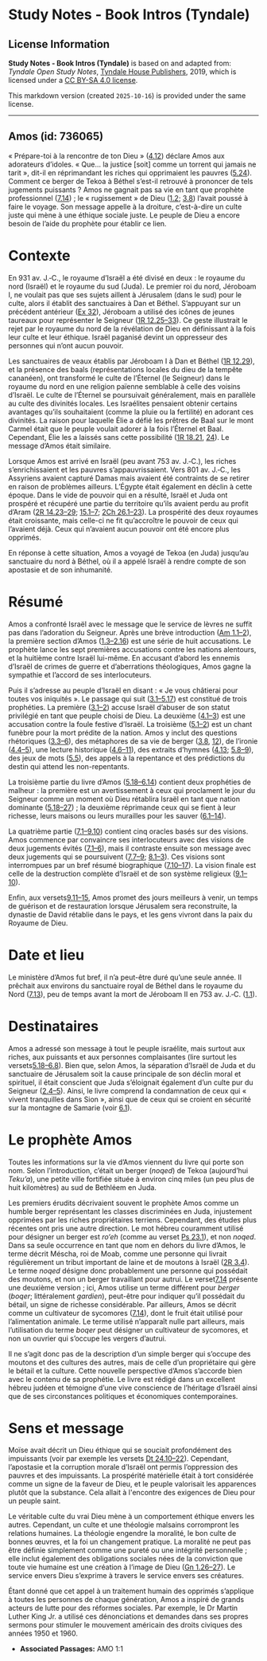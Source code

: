 # Study Notes - Book Intros (Tyndale)

## License Information

**Study Notes - Book Intros (Tyndale)** is based on and adapted from: _Tyndale Open Study Notes_, [Tyndale House Publishers](https://tyndaleopenresources.com/), 2019, which is licensed under a [CC BY-SA 4.0 license](https://creativecommons.org/licenses/by-sa/4.0/legalcode.en).

This markdown version (created `2025-10-16`) is provided under the same license.



--------------------------------

## Amos (id: 736065)

« Prépare\-toi à la rencontre de ton Dieu » ([4\.12](https://ref.ly/Amos4:12)) déclare Amos aux adorateurs d’idoles. « Que… la justice \[soit] comme un torrent qui jamais ne tarit », dit\-il en réprimandant les riches qui opprimaient les pauvres ([5\.24](https://ref.ly/Amos5:24)). Comment ce berger de Tekoa à Béthel s’est\-il retrouvé à prononcer de tels jugements puissants ? Amos ne gagnait pas sa vie en tant que prophète professionnel ([7\.14](https://ref.ly/Amos7:14)) ; le « rugissement » de Dieu ([1\.2](https://ref.ly/Amos1:2); [3\.8](https://ref.ly/Amos3:8)) l’avait poussé à faire le voyage. Son message appelle à la droiture, c’est\-à\-dire un culte juste qui mène à une éthique sociale juste. Le peuple de Dieu a encore besoin de l’aide du prophète pour établir ce lien.

Contexte
========

En 931 av. J.‑C., le royaume d’Israël a été divisé en deux : le royaume du nord (Israël) et le royaume du sud (Juda). Le premier roi du nord, Jéroboam I, ne voulait pas que ses sujets aillent à Jérusalem (dans le sud) pour le culte, alors il établit des sanctuaires à Dan et Béthel. S’appuyant sur un précédent antérieur ([Ex 32](https://ref.ly/Exod32:1-Exod32:35)), Jéroboam a utilisé des icônes de jeunes taureaux pour représenter le Seigneur ([1R 12\.25–33](https://ref.ly/1Kgs12:25-1Kgs12:33)). Ce geste illustrait le rejet par le royaume du nord de la révélation de Dieu en définissant à la fois leur culte et leur éthique. Israël paganisé devint un oppresseur des personnes qui n’ont aucun pouvoir.

Les sanctuaires de veaux établis par Jéroboam I à Dan et Béthel ([1R 12\.29](https://ref.ly/1Kgs12:29)), et la présence des baals (représentations locales du dieu de la tempête cananéen), ont transformé le culte de l’Éternel (le Seigneur) dans le royaume du nord en une religion païenne semblable à celle des voisins d’Israël. Le culte de l’Éternel se poursuivait généralement, mais en parallèle au culte des divinités locales. Les Israélites pensaient obtenir certains avantages qu’ils souhaitaient (comme la pluie ou la fertilité) en adorant ces divinités. La raison pour laquelle Élie a défié les prêtres de Baal sur le mont Carmel était que le peuple voulait adorer à la fois l’Éternel et Baal. Cependant, Élie les a laissés sans cette possibilité ([1R 18\.21](https://ref.ly/1Kgs18:21), [24](https://ref.ly/1Kgs18:24)). Le message d’Amos était similaire.

Lorsque Amos est arrivé en Israël (peu avant 753 av. J.‑C.), les riches s’enrichissaient et les pauvres s’appauvrissaient. Vers 801 av. J.‑C., les Assyriens avaient capturé Damas mais avaient été contraints de se retirer en raison de problèmes ailleurs. L’Égypte était également en déclin à cette époque. Dans le vide de pouvoir qui en a résulté, Israël et Juda ont prospéré et récupéré une partie du territoire qu’ils avaient perdu au profit d’Aram ([2R 14\.23–29](https://ref.ly/2Kgs14:23-2Kgs14:29); [15\.1–7](https://ref.ly/2Kgs15:1-2Kgs15:7); [2Ch 26\.1–23](https://ref.ly/2Chr26:1-2Chr26:23)). La prospérité des deux royaumes était croissante, mais celle\-ci ne fit qu’accroître le pouvoir de ceux qui l’avaient déjà. Ceux qui n’avaient aucun pouvoir ont été encore plus opprimés.

En réponse à cette situation, Amos a voyagé de Tekoa (en Juda) jusqu’au sanctuaire du nord à Béthel, où il a appelé Israël à rendre compte de son apostasie et de son inhumanité.

Résumé
======

Amos a confronté Israël avec le message que le service de lèvres ne suffit pas dans l’adoration du Seigneur. Après une brève introduction ([Am 1\.1–2](https://ref.ly/Amos1:1-Amos1:2)), la première section d’Amos ([1\.3–2\.16](https://ref.ly/Amos1:3-Amos2:16)) est une série de huit accusations. Le prophète lance les sept premières accusations contre les nations alentours, et la huitième contre Israël lui\-même. En accusant d’abord les ennemis d’Israël de crimes de guerre et d’aberrations théologiques, Amos gagne la sympathie et l’accord de ses interlocuteurs.

Puis il s’adresse au peuple d’Israël en disant : « Je vous châtierai pour toutes vos iniquités ». Le passage qui suit ([3\.1–5\.17](https://ref.ly/Amos3:1-Amos5:17)) est constitué de trois prophéties. La première ([3\.1–2](https://ref.ly/Amos3:1-Amos3:2)) accuse Israël d’abuser de son statut privilégié en tant que peuple choisi de Dieu. La deuxième ([4\.1–3](https://ref.ly/Amos4:1-Amos4:3)) est une accusation contre la foule festive d’Israël. La troisième ([5\.1–2](https://ref.ly/Amos5:1-Amos5:2)) est un chant funèbre pour la mort prédite de la nation. Amos y inclut des questions rhétoriques ([3\.3–6](https://ref.ly/Amos3:3-Amos3:6)), des métaphores de sa vie de berger ([3\.8](https://ref.ly/Amos3:8), [12](https://ref.ly/Amos3:12)), de l’ironie ([4\.4–5](https://ref.ly/Amos4:4-Amos4:5)), une lecture historique ([4\.6–11](https://ref.ly/Amos4:6-Amos4:11)), des extraits d’hymnes ([4\.13](https://ref.ly/Amos4:13); [5\.8–9](https://ref.ly/Amos5:8-Amos5:9)), des jeux de mots ([5\.5](https://ref.ly/Amos5:5)), des appels à la repentance et des prédictions du destin qui attend les non\-repentants.

La troisième partie du livre d’Amos ([5\.18–6\.14](https://ref.ly/Amos5:18-Amos6:14)) contient deux prophéties de malheur : la première est un avertissement à ceux qui proclament le jour du Seigneur comme un moment où Dieu rétablira Israël en tant que nation dominante ([5\.18–27](https://ref.ly/Amos5:18-Amos5:27)) ; la deuxième réprimande ceux qui se fient à leur richesse, leurs maisons ou leurs murailles pour les sauver ([6\.1–14](https://ref.ly/Amos6:1-Amos6:14)).

La quatrième partie ([7\.1–9\.10](https://ref.ly/Amos7:1-Amos9:10)) contient cinq oracles basés sur des visions. Amos commence par convaincre ses interlocuteurs avec des visions de deux jugements évités ([7\.1–6](https://ref.ly/Amos7:1-Amos7:6)), mais il contraste ensuite son message avec deux jugements qui se poursuivent ([7\.7–9](https://ref.ly/Amos7:7-Amos7:9); [8\.1–3](https://ref.ly/Amos8:1-Amos8:3)). Ces visions sont interrompues par un bref résumé biographique ([7\.10–17](https://ref.ly/Amos7:10-Amos7:17)). La vision finale est celle de la destruction complète d’Israël et de son système religieux ([9\.1–10](https://ref.ly/Amos9:1-Amos9:10)).

Enfin, aux versets[9\.11–15](https://ref.ly/Amos9:11-Amos9:15), Amos promet des jours meilleurs à venir, un temps de guérison et de restauration lorsque Jérusalem sera reconstruite, la dynastie de David rétablie dans le pays, et les gens vivront dans la paix du Royaume de Dieu.

Date et lieu
============

Le ministère d’Amos fut bref, il n’a peut\-être duré qu’une seule année. Il prêchait aux environs du sanctuaire royal de Béthel dans le royaume du Nord ([7\.13](https://ref.ly/Amos7:13)), peu de temps avant la mort de Jéroboam II en 753 av. J.‑C. ([1\.1](https://ref.ly/Amos1:1)).

Destinataires
=============

Amos a adressé son message à tout le peuple israélite, mais surtout aux riches, aux puissants et aux personnes complaisantes (lire surtout les versets[5\.18–6\.8](https://ref.ly/Amos5:18-Amos6:8)). Bien que, selon Amos, la séparation d’Israël de Juda et du sanctuaire de Jérusalem soit la cause principale de son déclin moral et spirituel, il était conscient que Juda s’éloignait également d’un culte pur du Seigneur ([2\.4–5](https://ref.ly/Amos2:4-Amos2:5)). Ainsi, le livre comprend la condamnation de ceux qui « vivent tranquilles dans Sion », ainsi que de ceux qui se croient en sécurité sur la montagne de Samarie (voir [6\.1](https://ref.ly/Amos6:1)).

Le prophète Amos
================

Toutes les informations sur la vie d’Amos viennent du livre qui porte son nom. Selon l’introduction, c’était un berger (*noqed*) de Tekoa (aujourd’hui *Teku’a*), une petite ville fortifiée située à environ cinq miles (un peu plus de huit kilomètres) au sud de Bethléem en Juda.

Les premiers érudits décrivaient souvent le prophète Amos comme un humble berger représentant les classes discriminées en Juda, injustement opprimées par les riches propriétaires terriens. Cependant, des études plus récentes ont pris une autre direction. Le mot hébreu couramment utilisé pour désigner un berger est *ro‘eh* (comme au verset [Ps 23\.1](https://ref.ly/Ps23:1)), et non *noqed*. Dans sa seule occurrence en tant que nom en dehors du livre d’Amos, le terme décrit Méscha, roi de Moab, comme une personne qui livrait régulièrement un tribut important de laine et de moutons à Israël ([2R 3\.4](https://ref.ly/2Kgs3:4)). Le terme *noqed* désigne donc probablement une personne qui possédait des moutons, et non un berger travaillant pour autrui. Le verset[7\.14](https://ref.ly/Amos7:14) présente une deuxième version ; ici, Amos utilise un terme différent pour *berger* (*boqer*; littéralement *gardien*), peut\-être pour indiquer qu’il possédait du bétail, un signe de richesse considérable. Par ailleurs, Amos se décrit comme un cultivateur de sycomores ([7\.14](https://ref.ly/Amos7:14)), dont le fruit était utilisé pour l’alimentation animale. Le terme utilisé n’apparaît nulle part ailleurs, mais l’utilisation du terme *boqer* peut désigner un cultivateur de sycomores, et non un ouvrier qui s’occupe les vergers d’autrui.

Il ne s’agit donc pas de la description d’un simple berger qui s’occupe des moutons et des cultures des autres, mais de celle d’un propriétaire qui gère le bétail et la culture. Cette nouvelle perspective d’Amos s’accorde bien avec le contenu de sa prophétie. Le livre est rédigé dans un excellent hébreu judéen et témoigne d’une vive conscience de l’héritage d’Israël ainsi que de ses circonstances politiques et économiques contemporaines.

Sens et message
===============

Moïse avait décrit un Dieu éthique qui se souciait profondément des impuissants (voir par exemple les versets [Dt 24\.10–22](https://ref.ly/Deut24:10-Deut24:22)). Cependant, l’apostasie et la corruption morale d’Israël ont permis l’oppression des pauvres et des impuissants. La prospérité matérielle était à tort considérée comme un signe de la faveur de Dieu, et le peuple valorisait les apparences plutôt que la substance. Cela allait à l'encontre des exigences de Dieu pour un peuple saint.

Le véritable culte du vrai Dieu mène à un comportement éthique envers les autres. Cependant, un culte et une théologie malsains corrompront les relations humaines. La théologie engendre la moralité, le bon culte de bonnes œuvres, et la foi un changement pratique. La moralité ne peut pas être définie simplement comme une pureté ou une intégrité personnelle ; elle inclut également des obligations sociales nées de la conviction que toute vie humaine est une création à l’image de Dieu ([Gn 1\.26–27](https://ref.ly/Gen1:26-Gen1:27)). Le service envers Dieu s’exprime à travers le service envers ses créatures.

Étant donné que cet appel à un traitement humain des opprimés s’applique à toutes les personnes de chaque génération, Amos a inspiré de grands acteurs de lutte pour des réformes sociales. Par exemple, le Dr Martin Luther King Jr. a utilisé ces dénonciations et demandes dans ses propres sermons pour stimuler le mouvement américain des droits civiques des années 1950 et 1960\.

* **Associated Passages:** AMO 1:1

